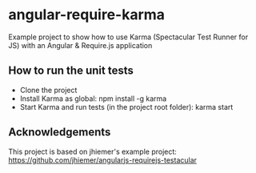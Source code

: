 angular-require-karma
=====================

Example project to show how to use Karma (Spectacular Test Runner for JS) with an Angular &amp; Require.js application

## How to run the unit tests

* Clone the project
* Install Karma as global: npm install -g karma
* Start Karma and run tests (in the project root folder): karma start

## 	Acknowledgements
This project is based on jhiemer's example project: https://github.com/jhiemer/angularjs-requirejs-testacular